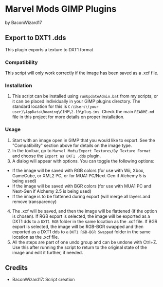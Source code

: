 # Marvel Mods GIMP Plugins
by BaconWizard17
## Export to DXT1 .dds
This plugin exports a texture to DXT1 format

### Compatibility
This script will only work correctly if the image has been saved as a .xcf file. 

### Installation
 1. This script can be installed using `runUpdateAdmin.bat` from my scripts, or it can be placed individually in your GIMP plugins directory. The standard location for this is `C:\Users\(your user)\AppData\Roaming\GIMP\2.10\plug-ins`. Check the main `README.md` file in this project for more details on proper installation.

### Usage
1. Start with an image open in GIMP that you would like to export. See the "Compatibility" section above for details on the image type.
2. In the toolbar, go to `Marvel Mods/Export Textures/By Texture Format` and choose the `Export as DXT1 .dds` plugin.
3. A dialog will appear with options. You can toggle the following options:
  - If the image will be saved with RGB colors (for use with Wii, Xbox, GameCube, or XML2 PC, or for MUA1 PC/Next-Gen if Alchemy 5 is being used)
  - If the image will be saved with BGR colors (for use with MUA1 PC and Next-Gen if Alchemy 2.5 is being used)
  - If the image is to be flattened during export (will merge all layers and remove transparency)
4. The .xcf will be saved, and then the image will be flattened (if the option is chosen). If RGB export is selected, the image will be exported as a DXT1 dds to a `DXT1 RGB` folder in the same location as the .xcf file. If BGR export is selected, the image will be RGB-BGR swapped and then exported as a DXT1 dds to a `DXT1 RGB-BGR Swapped` folder in the same location as the .xcf file.
5. All the steps are part of one undo group and can be undone with Ctrl+Z. Use this after running the script to return to the original state of the image and edit it further, if needed.

## Credits
- BaconWizard17: Script creation